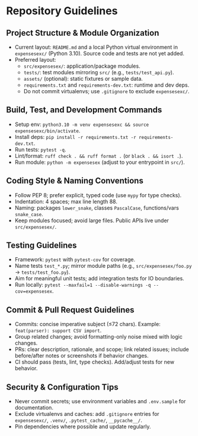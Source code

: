 # Repository Guidelines

## Project Structure & Module Organization

- Current layout: `README.md` and a local Python virtual environment in `expensesexc/` (Python 3.10). Source code and tests are not yet added.
- Preferred layout:
  - `src/expensesex/`: application/package modules.
  - `tests/`: test modules mirroring `src/` (e.g., `tests/test_api.py`).
  - `assets/` (optional): static fixtures or sample data.
  - `requirements.txt` and `requirements-dev.txt`: runtime and dev deps.
  - Do not commit virtualenvs; use `.gitignore` to exclude `expensesexc/`.

## Build, Test, and Development Commands

- Setup env: `python3.10 -m venv expensesexc && source expensesexc/bin/activate`.
- Install deps: `pip install -r requirements.txt -r requirements-dev.txt`.
- Run tests: `pytest -q`.
- Lint/format: `ruff check . && ruff format .` (or `black . && isort .`).
- Run module: `python -m expensesex` (adjust to your entrypoint in `src/`).

## Coding Style & Naming Conventions

- Follow PEP 8; prefer explicit, typed code (use `mypy` for type checks).
- Indentation: 4 spaces; max line length 88.
- Naming: packages `lower_snake`, classes `PascalCase`, functions/vars `snake_case`.
- Keep modules focused; avoid large files. Public APIs live under `src/expensesex/`.

## Testing Guidelines

- Framework: `pytest` with `pytest-cov` for coverage.
- Name tests `test_*.py`; mirror module paths (e.g., `src/expensesex/foo.py` → `tests/test_foo.py`).
- Aim for meaningful unit tests; add integration tests for IO boundaries.
- Run locally: `pytest --maxfail=1 --disable-warnings -q --cov=expensesex`.

## Commit & Pull Request Guidelines

- Commits: concise imperative subject (≤72 chars). Example: `feat(parser): support CSV import`.
- Group related changes; avoid formatting-only noise mixed with logic changes.
- PRs: clear description, rationale, and scope; link related issues; include before/after notes or screenshots if behavior changes.
- CI should pass (tests, lint, type checks). Add/adjust tests for new behavior.

## Security & Configuration Tips

- Never commit secrets; use environment variables and `.env.sample` for documentation.
- Exclude virtualenvs and caches: add `.gitignore` entries for `expensesexc/`, `.venv/`, `.pytest_cache/`, `__pycache__/`.
- Pin dependencies where possible and update regularly.
